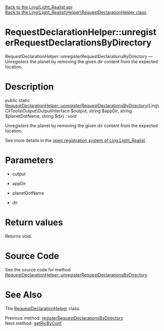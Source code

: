 [Back to the Ling/Light_Realist api](https://github.com/lingtalfi/Light_Realist/blob/master/doc/api/Ling/Light_Realist.md)<br>
[Back to the Ling\Light_Realist\Helper\RequestDeclarationHelper class](https://github.com/lingtalfi/Light_Realist/blob/master/doc/api/Ling/Light_Realist/Helper/RequestDeclarationHelper.md)


RequestDeclarationHelper::unregisterRequestDeclarationsByDirectory
================



RequestDeclarationHelper::unregisterRequestDeclarationsByDirectory — Unregisters the planet by removing the given dir content from the expected location.




Description
================


public static [RequestDeclarationHelper::unregisterRequestDeclarationsByDirectory](https://github.com/lingtalfi/Light_Realist/blob/master/doc/api/Ling/Light_Realist/Helper/RequestDeclarationHelper/unregisterRequestDeclarationsByDirectory.md)(Ling\CliTools\Output\OutputInterface $output, string $appDir, string $planetDotName, string $dir) : void




Unregisters the planet by removing the given dir content from the expected location.

See more details in the [open registration system of Ling.Light_Realist](https://github.com/lingtalfi/Light_Realist/blob/master/doc/pages/request-declaration.md#the-open-registration-system).




Parameters
================


- output

    

- appDir

    

- planetDotName

    

- dir

    


Return values
================

Returns void.








Source Code
===========
See the source code for method [RequestDeclarationHelper::unregisterRequestDeclarationsByDirectory](https://github.com/lingtalfi/Light_Realist/blob/master/Helper/RequestDeclarationHelper.php#L66-L85)


See Also
================

The [RequestDeclarationHelper](https://github.com/lingtalfi/Light_Realist/blob/master/doc/api/Ling/Light_Realist/Helper/RequestDeclarationHelper.md) class.

Previous method: [registerRequestDeclarationsByDirectory](https://github.com/lingtalfi/Light_Realist/blob/master/doc/api/Ling/Light_Realist/Helper/RequestDeclarationHelper/registerRequestDeclarationsByDirectory.md)<br>Next method: [getRicByConf](https://github.com/lingtalfi/Light_Realist/blob/master/doc/api/Ling/Light_Realist/Helper/RequestDeclarationHelper/getRicByConf.md)<br>

